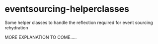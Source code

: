 # eventsourcing-helperclasses
Some helper classes to handle the reflection required for event sourcing rehydration

MORE EXPLANATION TO COME.....
